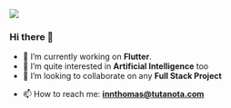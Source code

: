  
  
  ![](https://res.cloudinary.com/innthomas/image/upload/v1612322213/landscape_cv_m4gktf.jpg)

  ### Hi there 👋

- 🔭 I’m currently working on **Flutter**.
- 🌱 I’m quite interested in **Artificial Intelligence** too
- 👯 I’m looking to collaborate on any **Full Stack Project**
<!--- 🤔 I’m looking for help with ...-->
<!--- 💬 Ask me about ...-->
- 📫 How to reach me: **innthomas@tutanota.com**
<!--- 😄 Pronouns: ...-->
<!--- ⚡ Fun fact: ...-->

